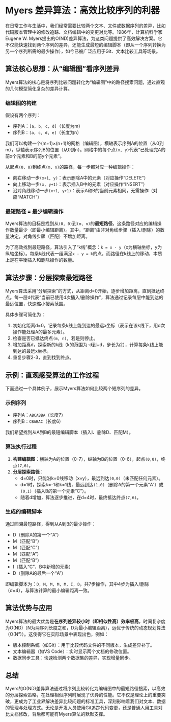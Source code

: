# Myers 差异算法：高效比较序列的利器

在日常工作与生活中，我们经常需要比较两个文本、文件或数据序列的差异，比如代码版本管理中的修改追踪、文档编辑中的变更对比等。1986年，计算机科学家Eugene W. Myers提出的O(ND)差异算法，为这类问题提供了高效解决方案。它不仅能快速找到两个序列的差异，还能生成最短的编辑脚本（即从一个序列转换为另一个序列所需的最少操作），如今已被广泛应用于Git、文本比较工具等场景。


## 算法核心思想：从“编辑图”看序列差异

Myers算法的核心是将序列比较问题转化为“编辑图”中的路径搜索问题，通过直观的几何模型简化复杂的差异计算。

### 编辑图的构建
假设有两个序列：
- 序列A：`[a, b, c, d]`（长度为m）
- 序列B：`[a, c, d, e]`（长度为n）

我们可以构建一个(m+1)×(n+1)的网格（编辑图），横轴表示序列A的位置（从0到m），纵轴表示序列B的位置（从0到n）。网格中的每个点`(x, y)`代表“已处理完A的前x个元素和B的前y个元素”。

从起点`(0, 0)`到终点`(m, n)`的路径，每一步都对应一种编辑操作：
- 向右移动一步`(x+1, y)`：表示删除A中的元素（对应操作“DELETE”）
- 向上移动一步`(x, y+1)`：表示插入B中的元素（对应操作“INSERT”）
- 沿对角线移动一步`(x+1, y+1)`：表示A和B的当前元素相同，无需操作（对应“MATCH”）


### 最短路径 = 最少编辑操作
Myers算法的目标是找到从`(0, 0)`到`(m, n)`的**最短路径**，这条路径对应的编辑操作数量最少（即最小编辑距离）。其中，“距离”由非对角线步骤（插入/删除）的数量决定，对角线步骤（匹配）不增加距离。

为了高效找到最短路径，算法引入了“k线”概念：`k = x - y`（x为横轴坐标，y为纵轴坐标）。每条k线代表一组满足`x - y = k`的点，而路径在k线上的移动，本质上是在平衡插入和删除操作的数量。


## 算法步骤：分层探索最短路径

Myers算法采用“分层探索”的方式，从距离d=0开始，逐步增加距离，直到抵达终点。每一层d代表“当前已使用d次插入/删除操作”，算法通过记录每层中能到达的最远位置，快速缩小搜索范围。

具体步骤可简化为：
1. 初始化距离d=0，记录每条k线上能到达的最远x坐标（表示在该k线下，用d次操作能处理A的最多元素）。
2. 检查是否已抵达终点`(m, n)`，若是则停止。
3. 增加距离d，探索新的k线（k的范围为-d到+d，步长为2），计算每条k线上能到达的最远x坐标。
4. 重复步骤2-3，直到找到终点。


## 示例：直观感受算法的工作过程

下面通过一个具体例子，展示Myers算法如何比较两个短序列的差异。

### 示例序列
- 序列A：`ABCABBA`（长度7）
- 序列B：`CBABAC`（长度6）

我们希望找到从A到B的最短编辑脚本（插入I、删除D、匹配M）。

### 算法执行过程
1. **构建编辑图**：横轴为A的位置（0-7），纵轴为B的位置（0-6），起点`(0,0)`，终点`(7,6)`。
2. **分层探索路径**：
    - d=0时，只能沿k=0线移动（x=y），最远到达`(0,0)`（未匹配任何元素）。
    - d=1时，探索k=-1和k=1线，最远到达`(1,0)`（删除A的第一个元素“A”）或`(0,1)`（插入B的第一个元素“C”）。
    - 随着d增加，算法逐步推进，在d=4时，最终抵达终点`(7,6)`。

### 生成的编辑脚本
通过回溯最短路径，得到从A到B的最少操作：
- D（删除A的第一个“A”）
- M（匹配“B”）
- M（匹配“C”）
- M（匹配“A”）
- M（匹配“B”）
- I（插入“C”，B中新增的元素）
- D（删除A的最后一个“A”）

即编辑脚本为：`D, M, M, M, M, I, D`，共7步操作，其中4步为插入/删除（d=4），与算法计算的最小编辑距离一致。


## 算法优势与应用

Myers算法的最大优势是**在序列差异较小时（即相似性高）效率极高**，时间复杂度为O(ND)（N为两序列长度之和，D为最小编辑距离），远优于传统的动态规划算法（O(N²)）。这使得它在实际场景中表现出色，例如：
- 版本控制系统（如Git）：用于比较代码文件的不同版本，生成差异补丁。
- 文本编辑器（如VS Code）：实时显示两个文档的修改位置。
- 数据同步工具：快速检测两个数据集的差异，实现增量同步。


## 总结

Myers的O(ND)差异算法通过将序列比较转化为编辑图中的最短路径搜索，以高效的分层探索策略，在处理相似序列时展现了优异的性能。它不仅是理论上的重要突破，更成为了工业界解决差异比较问题的标准工具，深刻影响着我们对文本、数据的管理与处理方式。无论是开发人员使用Git追踪代码变更，还是普通人用工具对比文档修改，背后都可能有Myers算法的默默支撑。